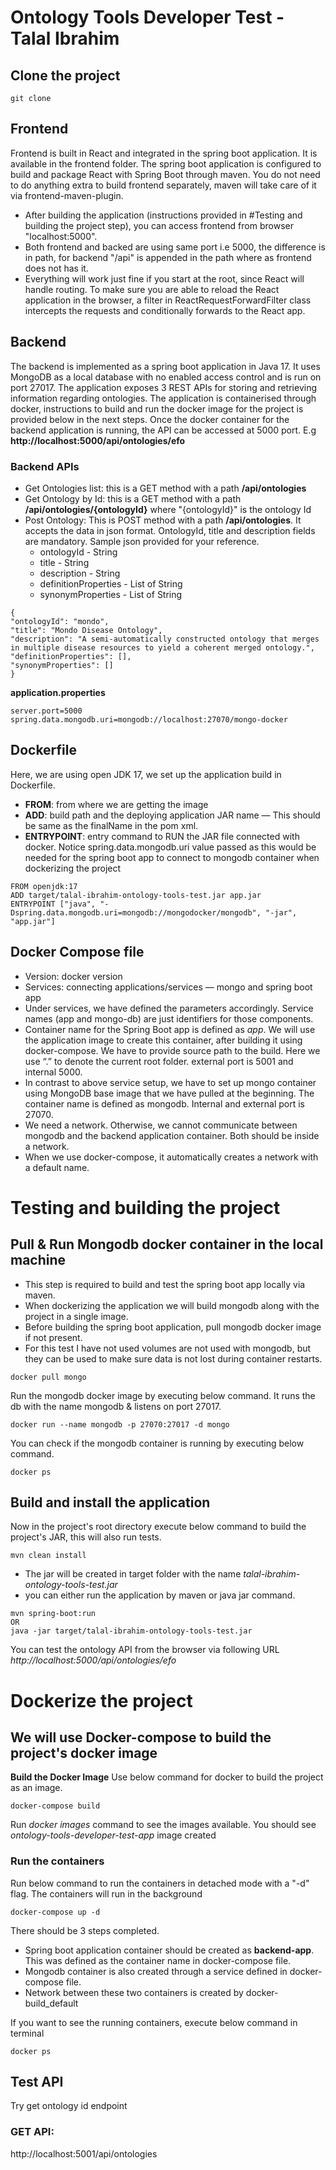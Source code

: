 # Ontology Tools Developer Test - Talal Ibrahim

## Clone the project

```
git clone 
```
## Frontend
Frontend is built in React and integrated in the spring boot application. It is available in the frontend folder. The spring boot application is configured to build and package React with Spring Boot through maven. You do not need to do anything extra to build frontend separately, maven will take care of it via frontend-maven-plugin.
* After building the application (instructions provided in #Testing and building the project step), you can access frontend from browser "localhost:5000".
* Both frontend and backed are using same port i.e 5000, the difference is in path, for backend "/api" is appended in the path where as frontend does not has it.
* Everything will work just fine if you start at the root, since React will handle routing. To make sure you are able to reload the React application in the browser, a filter in ReactRequestForwardFilter class intercepts the requests and conditionally forwards to the React app.

## Backend
The backend is implemented as a spring boot application in Java 17. It uses MongoDB as a local database with no enabled access control and is run on port 27017. The application exposes 3 REST APIs for storing and retrieving information regarding ontologies.
The application is containerised through docker, instructions to build and run the docker image for the project is provided below in the next steps.
Once the docker container for the backend application is running, the API can be accessed at 5000 port. E.g **http://localhost:5000/api/ontologies/efo**


### Backend APIs
* Get Ontologies list: this is a GET method with a path **/api/ontologies**
* Get Ontology by Id: this is a GET method with a path **/api/ontologies/{ontologyId}** where "{ontologyId}" is the ontology Id
* Post Ontology: This is POST method with a path **/api/ontologies**. It accepts the data in json format. OntologyId, title and description fields are mandatory. Sample json provided for your reference.
  * ontologyId - String
  * title - String
  * description - String
  * definitionProperties - List of String
  * synonymProperties  - List of String

```
{
"ontologyId": "mondo",
"title": "Mondo Disease Ontology",
"description": "A semi-automatically constructed ontology that merges in multiple disease resources to yield a coherent merged ontology.",
"definitionProperties": [],
"synonymProperties": []
}
```

**application.properties**
```
server.port=5000
spring.data.mongodb.uri=mongodb://localhost:27070/mongo-docker
```
## Dockerfile
Here, we are using open JDK 17, we set up the application build in Dockerfile.
* **FROM**: from where we are getting the image
* **ADD**: build path and the deploying application JAR name — This should be same as the finalName in the pom xml.
* **ENTRYPOINT**: entry command to RUN the JAR file connected with docker. Notice spring.data.mongodb.uri value passed as this would be needed for the spring boot app to connect to mongodb container when dockerizing the project

```
FROM openjdk:17
ADD target/talal-ibrahim-ontology-tools-test.jar app.jar
ENTRYPOINT ["java", "-Dspring.data.mongodb.uri=mongodb://mongodocker/mongodb", "-jar", "app.jar"]
```

## Docker Compose file
* Version: docker version
* Services: connecting applications/services — mongo and spring boot app
* Under services, we have defined the parameters accordingly. Service names (app and mongo-db) are just identifiers for those components.
* Container name for the Spring Boot app is defined as _app_. We will use the application image to create this container, after building it using docker-compose. We have to provide source path to the build. Here we use “.” to denote the current root folder. external port is 5001 and internal 5000.
* In contrast to above service setup, we have to set up mongo container using MongoDB base image that we have pulled at the beginning. The container name is defined as mongodb. Internal and external port is 27070.
* We need a network. Otherwise, we cannot communicate between mongodb and the backend application container. Both should be inside a network.
* When we use docker-compose, it automatically creates a network with a default name.

# Testing and building the project

## Pull & Run Mongodb docker container in the local machine
* This step is required to build and test the spring boot app locally via maven. 
* When dockerizing the application we will build mongodb along with the project in a single image.
* Before building the spring boot application, pull mongodb docker image if not present.
* For this test I have not used volumes are not used with mongodb, but they can be used to make sure data is not lost during container restarts.

```
docker pull mongo
```

Run the mongodb docker image by executing below command. It runs the db with the name mongodb & listens on port 27017.

```
docker run --name mongodb -p 27070:27017 -d mongo
```

You can check if the mongodb container is running by executing below command.

```
docker ps
```

## Build and install the application
Now in the project's root directory execute below command to build the project's JAR, this will also run tests.

```
mvn clean install
```

* The jar will be created in target folder with the name _talal-ibrahim-ontology-tools-test.jar_
* you can either run the application by maven or java jar command.

```
mvn spring-boot:run
OR
java -jar target/talal-ibrahim-ontology-tools-test.jar
```

You can test the ontology API from the browser via following URL
_http://localhost:5000/api/ontologies/efo_

# Dockerize the project

## We will use Docker-compose to build the project's docker image

**Build the Docker Image**
Use below command for docker to build the project as an image.

```
docker-compose build
```

Run _docker images_ command to see the images available. You should see _ontology-tools-developer-test-app_ image created

### Run the containers
Run below command to run the containers in detached mode with a "-d" flag. The containers will run in the background

```
docker-compose up -d
```

There should be 3 steps completed.
* Spring boot application container should be created as **backend-app**. This was defined as the container name in docker-compose file.
* Mongodb container is also created through a service defined in docker-compose file.
* Network between these two containers is created by docker-build_default

If you want to see the running containers, execute below command in terminal

```
docker ps
```

## Test API
Try get ontology id endpoint

### GET API:
http://localhost:5001/api/ontologies

